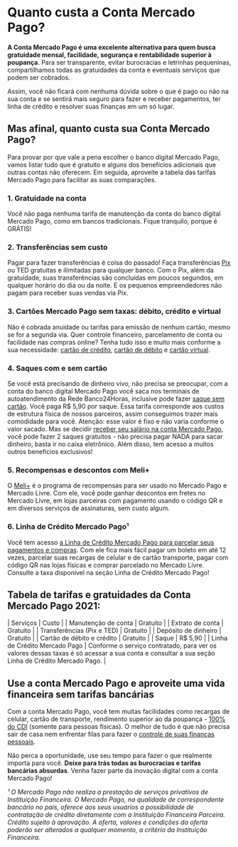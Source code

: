 # Quanto custa a Conta Mercado Pago?

**A Conta Mercado Pago é uma excelente alternativa para quem busca gratuidade mensal, facilidade, segurança e rentabilidade superior à poupança**. Para ser transparente, evitar burocracias e letrinhas pequeninas, compartilhamos todas as gratuidades da conta e eventuais serviços que podem ser cobrados.

Assim, você não ficará com nenhuma dúvida sobre o que é pago ou não na sua conta e se sentirá mais seguro para fazer e receber pagamentos, ter linha de crédito e resolver suas finanças em um só lugar.

## Mas afinal, quanto custa sua Conta Mercado Pago?

Para provar por que vale a pena escolher o banco digital Mercado Pago, vamos listar tudo que é gratuito e alguns dos benefícios adicionais que outras contas não oferecem. Em seguida, aproveite a tabela das tarifas Mercado Pago para facilitar as suas comparações.

### 

### 1. Gratuidade na conta

Você não paga nenhuma tarifa de manutenção da conta do banco digital Mercado Pago, como em bancos tradicionais. Fique tranquilo, porque é GRÁTIS!

### 

### 2. Transferências sem custo

Pagar para fazer transferências é coisa do passado! Faça transferências [Pix](https://meubolso.mercadopago.com.br/pix-e-conta-digital-mais-facilidade-para-sua-rotina-bancaria) ou TED gratuitas e ilimitadas para qualquer banco. Com o Pix, além da gratuidade, suas transferências são concluídas em poucos segundos, em qualquer horário do dia ou da noite. E os pequenos empreendedores não pagam para receber suas vendas via Pix.

### 

### 3. Cartões Mercado Pago sem taxas: débito, crédito e virtual

Não é cobrada anuidade ou tarifas para emissão de nenhum cartão, mesmo se for a segunda via. Quer controle financeiro, parcelamento de conta ou facilidade nas compras online? Tenha tudo isso e muito mais conforme a sua necessidade: [cartão de crédito](https://meubolso.mercadopago.com.br/o-cartao-de-credito-mercado-pago-chegou-saiba-como-pedir-o-seu), [cartão de débito](https://meubolso.mercadopago.com.br/conheca-as-vantagens-do-cartao-de-debito-do-mercado-pago-e-saiba-como-pedir-o-seu) e [cartão virtual](https://meubolso.mercadopago.com.br/como-o-cartao-virtual-do-mercado-pago-torna-sua-vida-muito-mais-facil).

### 

### 4. Saques com e sem cartão

Se você está precisando de dinheiro vivo, não precisa se preocupar, com a conta do banco digital Mercado Pago você saca nos terminais de autoatendimento da Rede Banco24Horas, inclusive pode fazer [saque sem cartão](https://meubolso.mercadopago.com.br/como-fazer-saque-sem-cartao-com-a-conta-mercado-pago). Você paga R$ 5,90 por saque. Essa tarifa corresponde aos custos de estrutura física de nossos parceiros, assim conseguimos trazer mais comodidade para você. Atenção: esse valor é fixo e não varia conforme o valor sacado. Mas se decidir [receber seu salário na conta Mercado Pago](https://meubolso.mercadopago.com.br/portabilidade-de-salario-agora-sua-conta-mercado-pago-ficou-completa), você pode fazer 2 saques gratuitos - não precisa pagar NADA para sacar dinheiro, basta ir no caixa eletrônico. Além disso, tem acesso a muitos outros benefícios exclusivos!

### 

### 5. Recompensas e descontos com Meli+

O [Meli+](https://meubolso.mercadopago.com.br/mercado-pontos-entenda-como-usar-e-aproveite-os-beneficios) é o programa de recompensas para ser usado no Mercado Pago e Mercado Livre. Com ele, você pode ganhar descontos em fretes no Mercado Livre, em lojas parceiras com pagamento usando o código QR e em diversos serviços de assinaturas, sem custo algum.

### 

### 6. Linha de Crédito Mercado Pago¹

Você tem acesso [a Linha de Crédito Mercado Pago para parcelar seus pagamentos e compras](https://meubolso.mercadopago.com.br/mercado-credito-tudo-que-voce-precisa-saber-para-contratar-e-parcelar-compras). Com ele fica mais fácil pagar um boleto em até 12 vezes, parcelar suas recargas de celular e de cartão transporte, pagar com código QR nas lojas físicas e comprar parcelado no Mercado Livre. Consulte a taxa disponível na seção Linha de Crédito Mercado Pago!

## Tabela de tarifas e gratuidades da Conta Mercado Pago 2021:

| Serviços | Custo |
| Manutenção de conta | Gratuito |
| Extrato de conta | Gratuito |
| Transferências (Pix e TED) | Gratuito |
| Depósito de dinheiro | Gratuito |
| Cartão de débito e crédito | Gratuito |
| Saque | R$ 5,90 |
| Linha de Crédito Mercado Pago | Conforme o serviço contratado, para ver os valores dessas taxas é só acessar a sua conta e consultar a sua seção Linha de Crédito Mercado Pago. |

## Use a conta Mercado Pago e aproveite uma vida financeira sem tarifas bancárias

Com a conta Mercado Pago, você tem muitas facilidades como recargas de celular, cartão de transporte, rendimento superior ao da poupança - [100% do CDI](https://meubolso.mercadopago.com.br/sua-conta-rende-100-do-cdi-o-que-isso-significa) (somente para pessoas físicas). O melhor de tudo é que não precisa sair de casa nem enfrentar filas para fazer o [controle de suas finanças pessoais](https://meubolso.mercadopago.com.br/7-servicos-financeiros-que-voce-encontra-na-conta-mercado-pago).

Não perca a oportunidade, use seu tempo para fazer o que realmente importa para você. **Deixe para trás todas as burocracias e tarifas bancárias absurdas**. Venha fazer parte da inovação digital com a conta Mercado Pago!

*¹ O Mercado Pago não realiza a prestação de serviços privativos de Instituição Financeira. O Mercado Pago, na qualidade de correspondente bancário no país, oferece aos seus usuários a possibilidade de contratação de crédito diretamente com a Instituição Financeira Parceira. Crédito sujeito à aprovação. A oferta, valores e condições da oferta poderão ser alterados a qualquer momento, a critério da Instituição Financeira.*